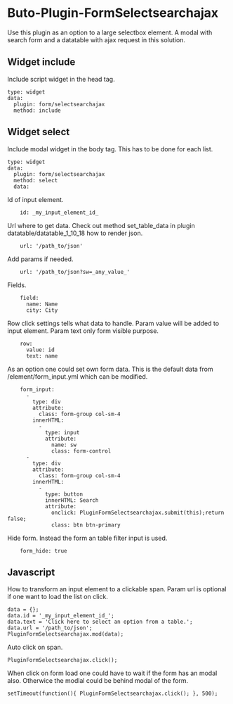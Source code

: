 # Buto-Plugin-FormSelectsearchajax
Use this plugin as an option to a large selectbox element.
A modal with search form and a datatable with ajax request in this solution.

## Widget include
Include script widget in the head tag.
```
type: widget
data:
  plugin: form/selectsearchajax
  method: include
```

## Widget select
Include modal widget in the body tag. This has to be done for each list.
```
type: widget
data:
  plugin: form/selectsearchajax
  method: select
  data:
```
Id of input element.
```
    id: _my_input_element_id_
```
Url where to get data.
Check out method set_table_data in plugin datatable/datatable_1_10_18 how to render json.
```
    url: '/path_to/json'
```
Add params if needed.
```
    url: '/path_to/json?sw=_any_value_'
```
Fields.
```
    field:
      name: Name
      city: City
```
Row click settings tells what data to handle. Param value will be added to input element. Param text only form visible purpose.
```
    row:
      value: id
      text: name
```
As an option one could set own form data.
This is the default data from /element/form_input.yml which can be modified.
```
    form_input:
      -
        type: div
        attribute:
          class: form-group col-sm-4
        innerHTML:
          -
            type: input
            attribute:
              name: sw
              class: form-control
      -
        type: div
        attribute:
          class: form-group col-sm-4
        innerHTML:
          -
            type: button
            innerHTML: Search
            attribute:
              onclick: PluginFormSelectsearchajax.submit(this);return false;
              class: btn btn-primary
```
Hide form.
Instead the form an table filter input is used.
```
    form_hide: true
```

## Javascript
How to transform an input element to a clickable span. Param url is optional if one want to load the list on click.
```
data = {};
data.id = '_my_input_element_id_';
data.text = 'Click here to select an option from a table.';
data.url = '/path_to/json';
PluginFormSelectsearchajax.mod(data);
```
Auto click on span.
```
PluginFormSelectsearchajax.click();      
```
When click on form load one could have to wait if the form has an modal also.
Otherwice the modlal could be behind modal of the form.
```
setTimeout(function(){ PluginFormSelectsearchajax.click(); }, 500);      
```
